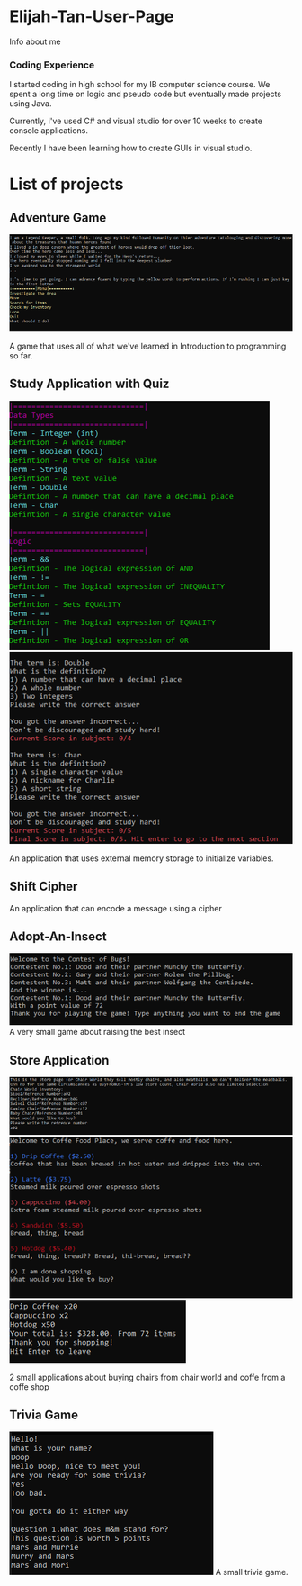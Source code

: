 # Elijah-Tan-User-Page
Info about me

### Coding Experience
I started coding in high school for my IB computer science course. We spent a long time on logic and pseudo code but eventually made projects using Java.

Currently, I've used C# and visual studio for over 10 weeks to create console applications.

Recently I have been learning how to create GUIs in visual studio.

# List of projects
## Adventure Game
![Adventure Game](/AdventureGameStart.PNG "Adventure Game")

A game that uses all of what we've learned in Introduction to programming so far. 

## Study Application with Quiz
![StudyApplication Start](/StudyApplication%20Start.PNG "StudyApplication Start")
![StudyApplication Wrong.PNG](/StudyApplication%20Wrong.PNG "StudyApplication Wrong.PNG")

An application that uses external memory storage to initialize variables.

## Shift Cipher

An application that can encode a message using a cipher

## Adopt-An-Insect
![Insect](/Insect.PNG "Insect")
A very small game about raising the best insect

## Store Application
![Chairworld](/Chairworld.PNG "Chairworld")
![CoffeeShop](/CoffeeShop.PNG "CoffeeShop")
![CoffeeShopEnd](/CoffeeShopEnd.PNG "CoffeeShopEnd")

2 small applications about buying chairs from chair world and coffe from a coffe shop

## Trivia Game
![Trivia.PNG](/Trivia.PNG "Trivia.PNG")
A small trivia game.

